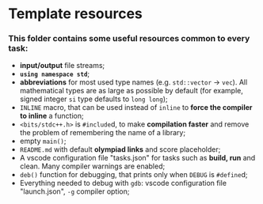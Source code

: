 # Template resources
### This folder contains some useful resources common to every task:
- **input/output** file streams;
- **`using namespace std`**;
- **abbreviations** for most used type names (e.g. `std::vector` -> `vec`). All mathematical types are as large as possible by default (for example, signed integer `si` type defaults to `long long`);
- `INLINE` macro, that can be used instead of `inline` to **force the compiler to inline** a function;
- `<bits/stdc++.h>` is `#include`d, to make **compilation faster** and remove the problem of remembering the name of a library;
- empty `main()`;
- `README.md` with default **olympiad links** and score placeholder;
- A vscode configuration file "tasks.json" for tasks such as **build, run** and clean. Many compiler warnings are enabled;
- `deb()` function for debugging, that prints only when `DEBUG` is `#define`d;
- Everything needed to debug with `gdb`: vscode configuration file "launch.json", `-g` compiler option;
<!--# [ ($PROBLEM)](https://training.olinfo.it/#/task/$PROBLEM/statement)
<!--Score: /100
